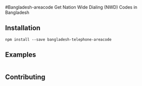 #Bangladesh-areacode
Get Nation Wide Dialing (NWD) Codes in Bangladesh

## Installation
```
npm install --save bangladesh-telephone-areacode
```

## Examples

```js

```




## Contributing






